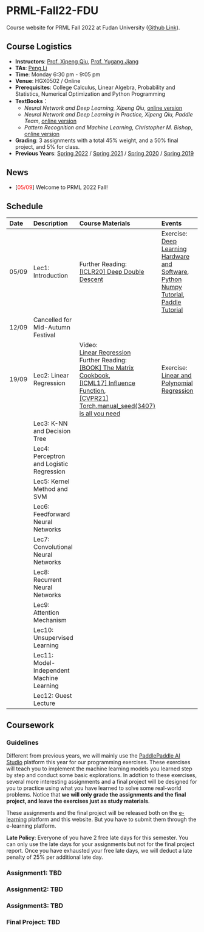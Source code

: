 # PRML-Fall22-FDU

Course website for PRML Fall 2022 at Fudan University ([Github Link](https://github.com/dasepli/PRML-Fall22-FDU)).

## Course Logistics
- **Instructors**: [Prof. Xipeng Qiu](https://xpqiu.github.io/index.html), [Prof. Yugang Jiang](http://www.yugangjiang.info/bioChn.html)
- **TAs**: <a href="mailto:lip21@m.fudan.edu.cn">Peng Li</a>
- **Time**: Monday 6:30 pm - 9:05 pm
- **Venue**: HGX0502 / Online
- **Prerequisites**: College Calculus, Linear Algebra, Probability and Statistics, Numerical Optimization and Python Programming
- **TextBooks**：
	- *Neural Network and Deep Learning, Xipeng Qiu*, [online version](https://nndl.github.io/)
	- *Neural Network and Deep Learning in Practice, Xipeng Qiu, Paddle Team*, [online version](https://github.com/nndl/practice-in-paddle/)
	- *Pattern Recognition and Machine Learning, Christopher M. Bishop*, [online version](https://www.microsoft.com/en-us/research/uploads/prod/2006/01/Bishop-Pattern-Recognition-and-Machine-Learning-2006.pdf)
- **Grading**: 3 assignments with a total 45% weight, and a 50% final project, and 5% for class.
- **Previous Years**: [Spring 2022](https://github.com/dasepli/PRML-Spring22-FDU) / [Spring 2021](https://toscode.gitee.com/fnlp/prml-21-spring) / [Spring 2020](https://github.com/xuyige/PRML-Spring20-FDU) / [Spring 2019](https://github.com/FDUCSLG/PRML-2019Spring-FDU)

## News
<ul>  
<li>[<font color="red">05/09</font>] Welcome to PRML 2022 Fall! </li>
</ul>

## Schedule

|Date| Description | Course Materials | Events | DDLs |
| :-- | :-- | :-- | :-- | :-- |
|05/09 |Lec1: Introduction  |Further Reading:<br>[[ICLR20] Deep Double Descent](https://openreview.net/forum?id=B1g5sA4twr)| Exercise: <br>[Deep Learning Hardware and Software](http://cs231n.stanford.edu/slides/2021/lecture_6.pdf),<br>[Python Numpy Tutorial](https://cs231n.github.io/python-numpy-tutorial/),<br>[Paddle Tutorial](https://github.com/nndl/practice-in-paddle/blob/main/chap1%E5%AE%9E%E8%B7%B5%E5%9F%BA%E7%A1%80/%E5%AE%9E%E8%B7%B5%E5%9F%BA%E7%A1%80.ipynb)| |
|12/09 |Cancelled for Mid-Autumn Festival | | | |
|19/09 |Lec2: Linear Regression  |Video:<br>[Linear Regression](https://zhibo.chaoxing.com/1000095851835004)<br>Further Reading:<br>[[BOOK] The Matrix Cookbook](https://www.math.uwaterloo.ca/~hwolkowi/matrixcookbook.pdf),<br>[[ICML17] Influence Function](https://arxiv.org/abs/1703.04730),<br>[[CVPR21] Torch.manual_seed(3407) is all you need](https://arxiv.org/abs/2109.08203) | Exercise: <br>[Linear and Polynomial Regression](https://aistudio.baidu.com/aistudio/education/group/info/27200)| |
| |Lec3: K-NN and Decision Tree | | | |
| |Lec4: Perceptron and Logistic Regression  | |  | |
| |Lec5: Kernel Method and SVM | |  | |
| |Lec6: Feedforward Neural Networks | |  | |
| |Lec7: Convolutional Neural Networks | | | |
| |Lec8: Recurrent Neural Networks  | | | |
| |Lec9: Attention Mechanism | |  | |
| |Lec10: Unsupervised Learning | |  | |
| |Lec11: Model-Independent Machine Learning  | |  | |
| |Lec12: Guest Lecture| |  | |

## Coursework
### Guidelines
Different from previous years, we will mainly use the [PaddlePaddle AI Studio](https://aistudio.baidu.com/aistudio/index) platform this year for our programming exercises. These exercises will teach you to implement the machine learning models you learned step by step and conduct some basic explorations. In addtion to these exercises, several more interesting assignments and a final project will be designed for you to practice using what you have learned to solve some real-world problems. Notice that **we will only grade the assignments and the final project, and leave the exercises just as study materials**. 

These assignments and the final project will be released both on the [e-learning](https://elearning.fudan.edu.cn/) platform and this website. But you have to submit them through the e-learning platform. 

**Late Policy**: Everyone of you have 2 free late days for this semester. You can only use the late days for your assignments but not for the final project report. Once you have exhausted your free late days, we will deduct a late penalty of 25% per additional late day.


### Assignment1: TBD

### Assignment2: TBD

### Assignment3: TBD

### Final Project: TBD


